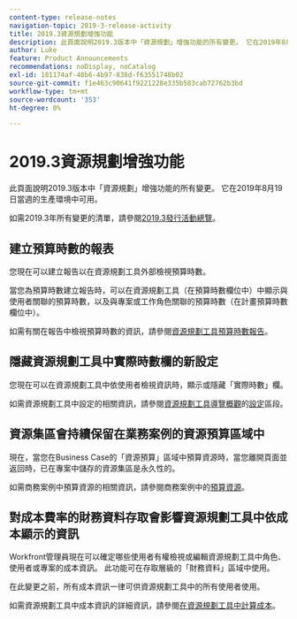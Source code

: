 ```yaml
---
content-type: release-notes
navigation-topic: 2019-3-release-activity
title: 2019.3資源規劃增強功能
description: 此頁面說明2019.3版本中「資源規劃」增強功能的所有變更。 它在2019年8月19日當週的生產環境中可用。
author: Luke
feature: Product Announcements
recommendations: noDisplay, noCatalog
exl-id: 181174af-48b6-4b97-838d-f63551748b02
source-git-commit: f1e463c90641f9221228e335b583cab72762b3bd
workflow-type: tm+mt
source-wordcount: '353'
ht-degree: 0%

---
```


# 2019.3資源規劃增強功能

此頁面說明2019.3版本中「資源規劃」增強功能的所有變更。 它在2019年8月19日當週的生產環境中可用。

如需2019.3年所有變更的清單，請參閱[2019.3發行活動總覽](../../../../product-announcements/product-releases/quarterly-release-archive/2019.3-release-activity/2019-3-release-activity-overview.md)。

## 建立預算時數的報表

您現在可以建立報告以在資源規劃工具外部檢視預算時數。

當您為預算時數建立報告時，可以在資源規劃工具（在預算時數欄位中）中顯示與使用者關聯的預算時數，以及與專案或工作角色關聯的預算時數（在計畫預算時數欄位中）。

如需有關在報告中檢視預算時數的資訊，請參閱[資源規劃工具預算時數報告](../../../../resource-mgmt/resource-planning/report-on-budgeted-hours.md)。

## 隱藏資源規劃工具中實際時數欄的新設定

您現在可以在資源規劃工具中依使用者檢視資訊時，顯示或隱藏「實際時數」欄。

如需資源規劃工具中設定的相關資訊，請參閱[資源規劃工具導覽概觀](../../../../resource-mgmt/resource-planning/resource-planner-navigation.md)的[設定](../../../../resource-mgmt/resource-planning/resource-planner-navigation.md#settings)區段。

## 資源集區會持續保留在業務案例的資源預算區域中

現在，當您在Business Case的「資源預算」區域中預算資源時，當您離開頁面並返回時，已在專案中儲存的資源集區是永久性的。

如需商務案例中預算資源的相關資訊，請參閱商務案例中的[預算資源](../../../../manage-work/projects/define-a-business-case/budget-resources-in-business-case.md)。

## 對成本費率的財務資料存取會影響資源規劃工具中依成本顯示的資訊

Workfront管理員現在可以確定哪些使用者有權檢視或編輯資源規劃工具中角色、使用者或專案的成本資訊。 此功能可在存取層級的「財務資料」區域中使用。

在此變更之前，所有成本資訊一律可供資源規劃工具中的所有使用者使用。

如需資源規劃工具中成本資訊的詳細資訊，請參閱[在資源規劃工具中計算成本](../../../../resource-mgmt/resource-planning/calculate-costs-resource-planner.md)。

